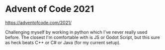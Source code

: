 # Advent of Code 2021

https://adventofcode.com/2021/

Challenging myself by working in python which I've never really used before. The closest I'm comfortable with is JS or Godot Script, but this sure as heck beats C++ or C# or Java (for my current setup).
